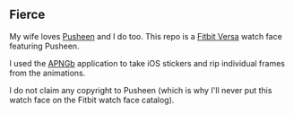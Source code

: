## Fierce
My wife loves [Pusheen](http://pusheen.com/) and I do too. This repo is a [Fitbit Versa](https://www.fitbit.com/shop/versa) watch face featuring Pusheen.

I used the [APNGb](https://github.com/shgodoroja/APNGb) application to take iOS stickers and rip individual frames from the animations.

I do not claim any copyright to Pusheen (which is why I'll never put this watch face on the Fitbit watch face catalog).
